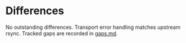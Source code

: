 # Differences

No outstanding differences. Transport error handling matches upstream rsync.
Tracked gaps are recorded in [gaps.md](gaps.md).
